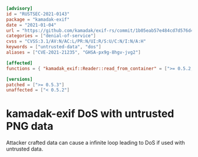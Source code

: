 ```toml
[advisory]
id = "RUSTSEC-2021-0143"
package = "kamadak-exif"
date = "2021-01-04"
url = "https://github.com/kamadak/exif-rs/commit/1b05eab57e484cd7d576d4357b9cda7fdc57df8c"
categories = ["denial-of-service"]
cvss = "CVSS:3.1/AV:N/AC:L/PR:N/UI:R/S:U/C:N/I:N/A:H"
keywords = ["untrusted-data", "dos"]
aliases = ["CVE-2021-21235", "GHSA-px9g-8hgv-jvg2"]

[affected]
functions = { "kamadak_exif::Reader::read_from_container" = [">= 0.5.2, < 0.5.3"] }

[versions]
patched = [">= 0.5.3"]
unaffected = ["< 0.5.2"]

```
# kamadak-exif DoS with untrusted PNG data

Attacker crafted data can cause a infinite loop leading to DoS if used with untrusted data.
